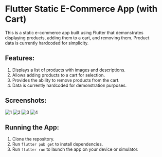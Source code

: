# Flutter Static E-Commerce App (with Cart)

This is a static e-commerce app built using Flutter that demonstrates displaying products, adding them to a cart, and removing them. Product data is currently hardcoded for simplicity.

## Features:

1. Displays a list of products with images and descriptions.
2. Allows adding products to a cart for selection.
3. Provides the ability to remove products from the cart.
4. Data is currently hardcoded for demonstration purposes.

## Screenshots:
![1](<markdown assets/1.jpeg>)
![2](<markdown assets/2.jpeg>)
![3](<markdown assets/3.jpeg>)
![4](<markdown assets/4.jpeg>)

## Running the App:

1. Clone the repository.
2. Run ```flutter pub get``` to install dependencies.
3. Run ```flutter run``` to launch the app on your device or simulator.